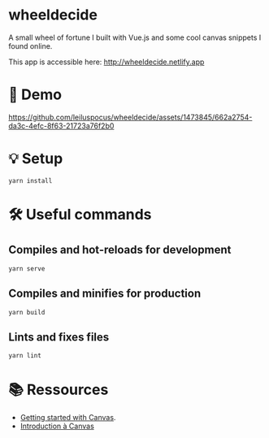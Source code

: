# wheeldecide

A small wheel of fortune I built with Vue.js and some cool canvas snippets I found online. 

This app is accessible here: http://wheeldecide.netlify.app 

# 🎲 Demo

https://github.com/leiluspocus/wheeldecide/assets/1473845/662a2754-da3c-4efc-8f63-21723a76f2b0



# 💡 Setup
```
yarn install
```

# 🛠️ Useful commands 

## Compiles and hot-reloads for development
```
yarn serve
```

## Compiles and minifies for production
```
yarn build
```

## Lints and fixes files
```
yarn lint
```

# 📚 Ressources 
- [Getting started with Canvas](https://www.kirupa.com/html5/drawing_triangles_on_the_canvas.htm).
- [Introduction à Canvas](https://www.alsacreations.com/tuto/lire/1484-introduction.html)
